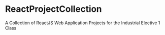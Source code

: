 # ReactProjectCollection
A Collection of ReactJS Web Application Projects for the Industrial Elective 1 Class

